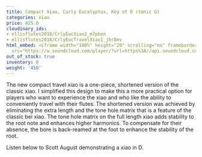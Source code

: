 ```yaml
---
title: Compact Xiao, Curly Eucalyptus, Key of D (tonic G)
categories: xiao
price: 425.0
cloudinary_ids:
- ellisflutes2018/CrlyEucXiao2_m7pbon
- ellisflutes2018/CrlyEucTravelXiao1_jbr8mv
html_embed: <iframe width="100%" height="20" scrolling="no" frameborder="no" allow="autoplay"
  src="https://w.soundcloud.com/player/?url=https%3A//api.soundcloud.com/tracks/232506958&color=%23ff5500&inverse=false&auto_play=false&show_user=true"></iframe>
out_of_stock: true
inventory: 0
weight: '450'
---
```


The new compact travel xiao is a one-piece, shortened version of the classic xiao. I simplified this design to make this a more practical option for players who want to experience the xiao and who like the ability to conveniently travel with their flutes.  The shortened version was achieved by eliminating the extra length and the tone hole matrix that is a feature of the classic bei xiao. The tone hole matrix on the full length xiao adds stability to the root note and enhances higher harmonics. To compensate for their absence, the bore is back-reamed at the foot to enhance the stability of the root.

Listen below to Scott August demonstrating a xiao in D.